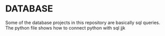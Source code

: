 # DATABASE

Some of the database projects in this repository are basically sql queries.<br />
The python file shows how to connect python with sql
jjk
